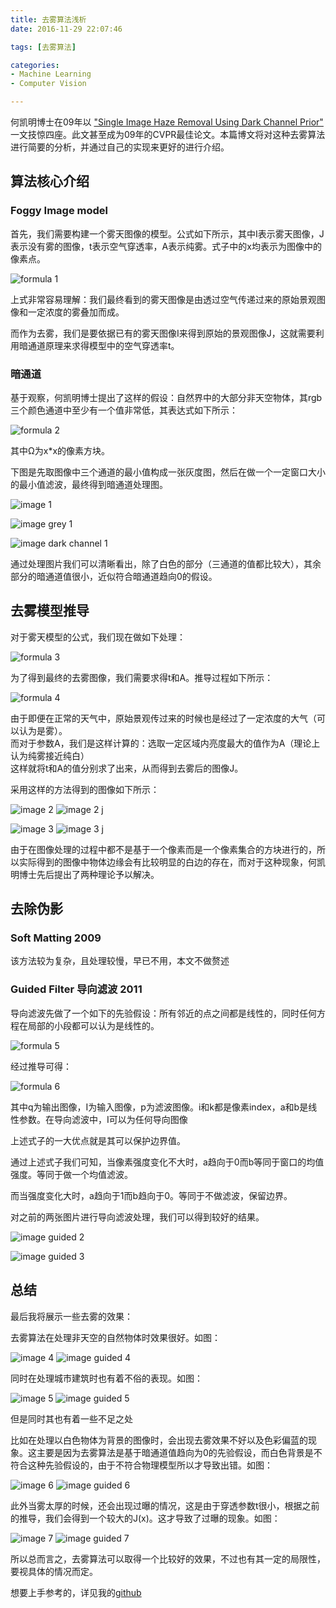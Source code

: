 ```yaml
---
title: 去雾算法浅析
date: 2016-11-29 22:07:46

tags: [去雾算法]

categories: 
- Machine Learning
- Computer Vision

---
```


何凯明博士在09年以 ["Single Image Haze Removal Using Dark Channel Prior"](http://www.jiansun.org/papers/Dehaze_CVPR2009.pdf) 一文技惊四座。此文甚至成为09年的CVPR最佳论文。本篇博文将对这种去雾算法进行简要的分析，并通过自己的实现来更好的进行介绍。

<!-- more -->

## 算法核心介绍
### Foggy Image model

首先，我们需要构建一个雾天图像的模型。公式如下所示，其中I表示雾天图像，J表示没有雾的图像，t表示空气穿透率，A表示纯雾。式子中的x均表示为图像中的像素点。

![formula 1](https://oh1ulkf4j.qnssl.com/fomula%201.jpg)

上式非常容易理解：我们最终看到的雾天图像是由透过空气传递过来的原始景观图像和一定浓度的雾叠加而成。

而作为去雾，我们是要依据已有的雾天图像I来得到原始的景观图像J，这就需要利用暗通道原理来求得模型中的空气穿透率t。

### 暗通道
基于观察，何凯明博士提出了这样的假设：自然界中的大部分非天空物体，其rgb三个颜色通道中至少有一个值非常低，其表达式如下所示：

![formula 2](https://oh1ulkf4j.qnssl.com/fomula%202.jpg)

其中Ω为x*x的像素方块。

下图是先取图像中三个通道的最小值构成一张灰度图，然后在做一个一定窗口大小的最小值滤波，最终得到暗通道处理图。

![image 1](https://oh1ulkf4j.qnssl.com/image%201.JPG)

![image grey 1](https://oh1ulkf4j.qnssl.com/Min%28R,G,B%29%201.JPG)

![image dark channel 1](https://oh1ulkf4j.qnssl.com/After%20filter%201.JPG)

通过处理图片我们可以清晰看出，除了白色的部分（三通道的值都比较大），其余部分的暗通道值很小，近似符合暗通道趋向0的假设。

## 去雾模型推导

对于雾天模型的公式，我们现在做如下处理：

![formula 3](https://oh1ulkf4j.qnssl.com/fomula%203.jpg)

为了得到最终的去雾图像，我们需要求得t和A。推导过程如下所示：

![formula 4](https://oh1ulkf4j.qnssl.com/fomula%204.jpg)

由于即便在正常的天气中，原始景观传过来的时候也是经过了一定浓度的大气（可以认为是雾）。<br>
而对于参数A，我们是这样计算的：选取一定区域内亮度最大的值作为A（理论上认为纯雾接近纯白）<br>
这样就将t和A的值分别求了出来，从而得到去雾后的图像J。

采用这样的方法得到的图像如下所示：

![image 2](https://oh1ulkf4j.qnssl.com/image%202.JPG)
![image 2 j](https://oh1ulkf4j.qnssl.com/J%202.JPG)

![image 3](https://oh1ulkf4j.qnssl.com/image%203.JPG)
![image 3 j](https://oh1ulkf4j.qnssl.com/J%203.JPG)

由于在图像处理的过程中都不是基于一个像素而是一个像素集合的方块进行的，所以实际得到的图像中物体边缘会有比较明显的白边的存在，而对于这种现象，何凯明博士先后提出了两种理论予以解决。

## 去除伪影
### Soft Matting 2009
该方法较为复杂，且处理较慢，早已不用，本文不做赘述

### Guided Filter 导向滤波 2011
导向滤波先做了一个如下的先验假设：所有邻近的点之间都是线性的，同时任何方程在局部的小段都可以认为是线性的。

![formula 5](https://oh1ulkf4j.qnssl.com/fomula%205.jpg)

经过推导可得：

![formula 6](https://oh1ulkf4j.qnssl.com/fomula%206.jpg)

其中q为输出图像，I为输入图像，p为滤波图像。i和k都是像素index，a和b是线性参数。在导向滤波中，I可以为任何导向图像

上述式子的一大优点就是其可以保护边界值。

通过上述式子我们可知，当像素强度变化不大时，a趋向于0而b等同于窗口的均值强度。等同于做一个均值滤波。

而当强度变化大时，a趋向于1而b趋向于0。等同于不做滤波，保留边界。

对之前的两张图片进行导向滤波处理，我们可以得到较好的结果。

![image guided 2](https://oh1ulkf4j.qnssl.com/J_guild_filter%202.JPG)

![image guided 3](https://oh1ulkf4j.qnssl.com/J_guild_filter%203.JPG)

## 总结
最后我将展示一些去雾的效果：

去雾算法在处理非天空的自然物体时效果很好。如图：

![image 4](https://oh1ulkf4j.qnssl.com/image%204.JPG)
![image guided 4](https://oh1ulkf4j.qnssl.com/J_guild_filter%204.JPG)

同时在处理城市建筑时也有着不俗的表现。如图：

![image 5](https://oh1ulkf4j.qnssl.com/image%205.JPG)
![image guided 5](https://oh1ulkf4j.qnssl.com/J_guild_filter%205.JPG)

但是同时其也有着一些不足之处

比如在处理以白色物体为背景的图像时，会出现去雾效果不好以及色彩偏蓝的现象。这主要是因为去雾算法是基于暗通道值趋向为0的先验假设，而白色背景是不符合这种先验假设的，由于不符合物理模型所以才导致出错。如图：

![image 6](https://oh1ulkf4j.qnssl.com/image%206.JPG)
![image guided 6](https://oh1ulkf4j.qnssl.com/J_guild_filter%206.JPG)

此外当雾太厚的时候，还会出现过曝的情况，这是由于穿透参数t很小，根据之前的推导，我们会得到一个较大的J(x)。这才导致了过曝的现象。如图：

![image 7](https://oh1ulkf4j.qnssl.com/image%207.JPG)
![image guided 7](https://oh1ulkf4j.qnssl.com/J_guild_filter%207.JPG)

所以总而言之，去雾算法可以取得一个比较好的效果，不过也有其一定的局限性，要视具体的情况而定。

想要上手参考的，详见我的[github](https://github.com/Htiango/cvpr09-defog)


